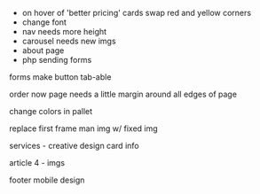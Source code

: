 - on hover of 'better pricing' cards swap red and yellow corners
- change font
- nav needs more height
- carousel needs new imgs
- about page
- php sending forms

forms make button tab-able

order now page needs a little margin around all edges of page

change colors in pallet

replace first frame man img w/ fixed img

services - creative design card info

article 4 - imgs

footer mobile design
